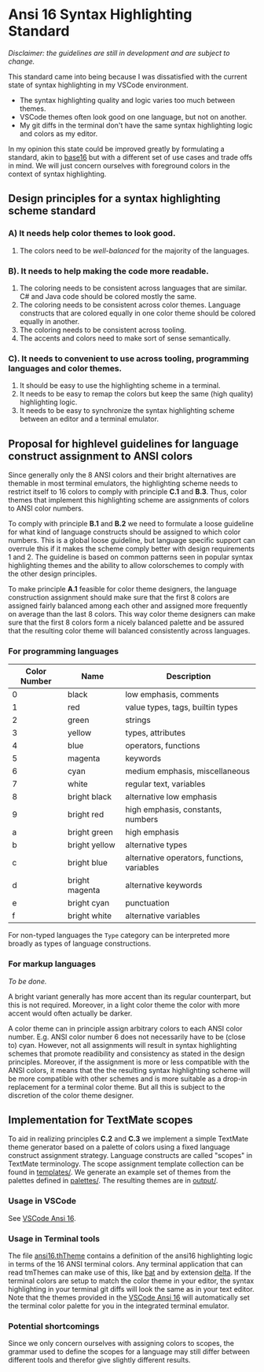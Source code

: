 # Ansi 16 Syntax Highlighting Standard

*Disclaimer: the guidelines are still in development and are subject to change.*

This standard came into being because I was dissatisfied with the current state of syntax highlighting in my VSCode environment.

- The syntax highlighting quality and logic varies too much between themes.
- VSCode themes often look good on one language, but not on another.
- My git diffs in the terminal don't have the same syntax highlighting logic and colors as my editor.

In my opinion this state could be improved greatly by formulating a standard, akin to [base16](http://www.chriskempson.com/projects/base16/) but with a different set of use cases and trade offs in mind.
We will just concern ourselves with foreground colors in the context of syntax highlighting.

## Design principles for a syntax highlighting scheme standard

### A) It needs help color themes to look good.

1. The colors need to be *well-balanced* for the majority of the languages.

### B). It needs to help making the code more readable.

1. The coloring needs to be consistent across languages that are similar. C# and Java code should be colored mostly the same.
2. The coloring needs to be consistent across color themes. Language constructs that are colored equally in one color theme should be colored equally in another.
3. The coloring needs to be consistent across tooling.
4. The accents and colors need to make sort of sense semantically.

### C). It needs to convenient to use across tooling, programming languages and color themes.

1. It should be easy to use the highlighting scheme in a terminal. 
2. It needs to be easy to remap the colors but keep the same (high quality) highlighting logic. 
3. It needs to be easy to synchronize the syntax highlighting scheme between an editor and a terminal emulator.

## Proposal for highlevel guidelines for language construct assignment to ANSI colors

Since generally only the 8 ANSI colors and their bright alternatives are themable in most terminal emulators, the highlighting scheme needs to restrict itself to 16 colors to comply with principle **C.1** and **B.3**.
Thus, color themes that implement this highlighting scheme are assignments of colors to ANSI color numbers.

To comply with principle **B.1** and **B.2** we need to formulate a loose guideline for what kind of language constructs should be assigned to which color numbers.
This is a global loose guideline, but language specific support can overrule this if it makes the scheme comply better with design requirements 1 and 2.
The guideline is based on common patterns seen in popular syntax highlighting themes and the ability to allow colorschemes to comply with the other design principles.

To make principle **A.1** feasible for color theme designers, the language construction assignment should make sure that the first 8 colors are assigned fairly balanced among each other and assigned more frequently on average than the last 8 colors.
This way color theme designers can make sure that the first 8 colors form a nicely balanced palette and be assured that the resulting color theme will balanced consistently across languages.

### For programming languages

| Color Number | Name | Description |
| ------------ | ---- | ----------- |
| 0 | black | low emphasis, comments
| 1 | red | value types, tags, builtin types
| 2 | green | strings
| 3 | yellow | types, attributes
| 4 | blue | operators, functions
| 5 | magenta | keywords
| 6 | cyan | medium emphasis, miscellaneous
| 7 | white | regular text, variables
| 8 | bright black | alternative low emphasis
| 9 | bright red | high emphasis, constants, numbers
| a | bright green | high emphasis
| b | bright yellow | alternative types
| c | bright blue | alternative operators, functions, variables
| d | bright magenta | alternative keywords
| e | bright cyan | punctuation
| f | bright white | alternative variables

For non-typed languages the `Type` category can be interpreted more broadly as types of language constructions.

### For markup languages

*To be done.*

<!-- | Color Number | Name | Description |
| ------------ | ---- | ----------- |
| 0 | black | low emphasis
| 1 | red | emphasis, bold, tags
| 2 | green | headers, strings
| 3 | yellow | headers
| 4 | blue | miscellaneous
| 5 | magenta | inline code
| 6 | cyan | quotes
| 7 | white | regular text
| 8 | bright black | low emphasis, comments
| 9 | bright red | numbers, data
| a | bright green | links
| b | bright yellow | headers with emphasis, attributes
| c | bright blue | miscellaneous
| d | bright magenta | miscellaneous
| e | bright cyan | punctuation
| f | bright white | emphasis, italic -->

A bright variant generally has more accent than its regular counterpart, but this is not required.
Moreover, in a light color theme the color with more accent would often actually be darker.

A color theme can in principle assign arbitrary colors to each ANSI color number.
E.g. ANSI color number 6 does not necessarily have to be (close to) cyan.
However, not all assignments will result in syntax highlighting schemes that promote readibility and consistency as stated in the design principles.
Moreover, if the assignment is more or less compatible with the ANSI colors, it means that the the resulting syntax highlighting scheme will be more compatible with other schemes and is more suitable as a drop-in replacement for a terminal color theme.
But all this is subject to the discretion of the color theme designer.

## Implementation for TextMate scopes

To aid in realizing principles **C.2** and **C.3** we implement a simple TextMate theme generator based on a palette of colors using a fixed language construct assignment strategy.
Language constructs are called "scopes" in TextMate terminology.
The scope assignment template collection can be found in [templates/](https://github.com/chtenb/ansi16/tree/main/templates).
We generate an example set of themes from the palettes defined in [palettes/](https://github.com/chtenb/ansi16/tree/main/palettes).
The resulting themes are in [output/](https://github.com/chtenb/ansi16/tree/main/output).

### Usage in VSCode

See [VSCode Ansi 16](https://github.com/chtenb/vscode-ansi16).

### Usage in Terminal tools

The file [ansi16.thTheme](https://github.com/chtenb/ansi16/blob/main/output/ansi16.tmTheme) contains a definition of the ansi16 highlighting logic in terms of the 16 ANSI terminal colors.
Any terminal application that can read tmThemes can make use of this, like [bat](https://github.com/sharkdp/bat) and by extension [delta](https://github.com/dandavison/delta).
If the terminal colors are setup to match the color theme in your editor, the syntax highlighting in your terminal git diffs will look the same as in your text editor.
Note that the themes provided in the [VSCode Ansi 16](https://github.com/chtenb/vscode-ansi16) will automatically set the terminal color palette for you in the integrated terminal emulator.

### Potential shortcomings

Since we only concern ourselves with assigning colors to scopes, the grammar used to define the scopes for a language may still differ between different tools and therefor give slightly different results.
